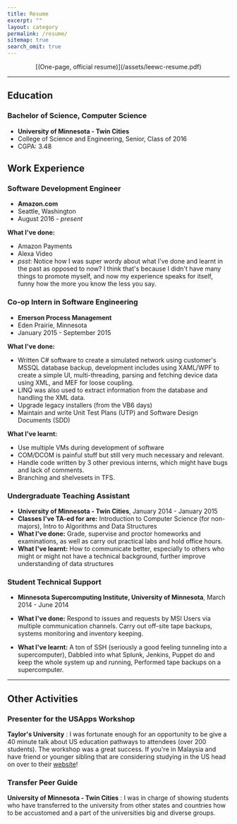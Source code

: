 ```yaml
---
title: Resume
excerpt: ""
layout: category
permalink: /resume/
sitemap: true
search_omit: true
---
```


<div style="text-align: center" markdown="1"> [(One-page, official resume)](/assets/leewc-resume.pdf)
</div>

------

## Education

### Bachelor of Science, Computer Science
- **University of Minnesota - Twin Cities**
- College of Science and Engineering, Senior, Class of 2016
- CGPA: 3.48

## Work Experience    

### Software Development Engineer
- **Amazon.com**
- Seattle, Washington
- August 2016 - *present*

**What I've done:**
- Amazon Payments
- Alexa Video
- *psst*: Notice how I was super wordy about what I've done and learnt in the past as opposed to now? I think that's because I didn't have many things to promote myself, and now my experience speaks for itself, funny how the more you know the less you say.


### Co-op Intern in Software Engineering
- **Emerson Process Management**
- Eden Prairie, Minnesota
- January 2015 - September 2015

**What I've done:**

- Written C# software to create a simulated network using customer's MSSQL database backup, development includes using XAML/WPF to create a simple UI, multi-threading, parsing and fetching device data using XML, and MEF for loose coupling.
- LINQ was also used to extract information from the database and handling the XML data.
- Upgrade legacy installers (from the VB6 days)
- Maintain and write Unit Test Plans (UTP) and Software Design Documents (SDD)

**What I've learnt:**

- Use multiple VMs during development of software
- COM/DCOM is painful stuff but still very much necessary and relevant.
- Handle code written by 3 other previous interns, which might have bugs and lack of comments.
- Branching and shelvesets in TFS.

### Undergraduate Teaching Assistant
- **University of Minnesota - Twin Cities**, January 2014 - January 2015
- **Classes I've TA-ed for are:** Introduction to Computer Science (for non-majors),  Intro to Algorithms and Data Structures
- **What I've done:**	Grade, supervise and proctor homeworks and examinations, as well as carry out practical labs and hold office hours. 
- **What I've learnt:** How to communicate better, especially to others who might or might not have a technical background, further improve understanding of data structures


### Student Technical Support 
- **Minnesota Supercomputing Institute, University of Minnesota**, March 2014 - June 2014

- **What I've done:**
Respond to issues and requests by MSI Users via multiple communication channels. 
Carry out off-site tape backups, systems monitoring and inventory keeping.

- **What I've learnt:**
A ton of SSH (seriously a good feeling tunneling into a supercomputer),
Dabbled into what Splunk, Jenkins, Puppet do and keep the whole system up and running,
Performed tape backups on a supercomputer.

-------

## Other Activities

### Presenter for the USApps Workshop
**Taylor's University**
: I was fortunate enough for an opportunity to be give a 40 minute talk about US education pathways to attendees (over 200 students). The workshop was a great success. If you're in Malaysia and have friend or younger sibling that are considering studying in the US head on over to their [website](http://www.usapps.org/)!

### Transfer Peer Guide
**University of Minnesota - Twin Cities**
: I was in charge of showing students who have transferred to the university from other states and countries how to be accustomed and a part of the universities big and diverse groups.